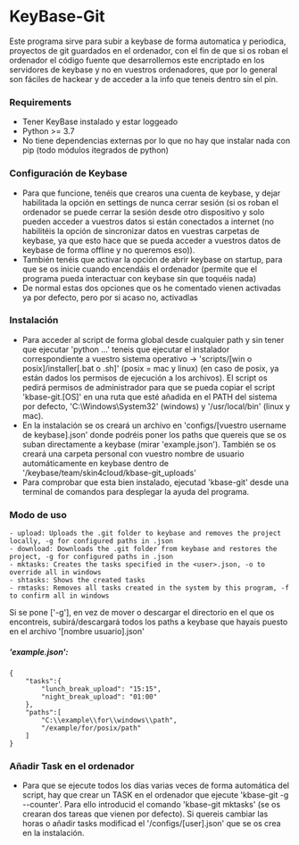 # KeyBase-Git

Este programa sirve para subir a keybase de forma automatica y periodica, proyectos de git guardados en el ordenador,
con el fin de que si os roban el ordenador el código fuente que desarrollemos este encriptado en los servidores de keybase y no en vuestros ordenadores, que por lo general son fáciles de hackear y de acceder a la info que teneis dentro sin el pin.

### Requirements
- Tener KeyBase instalado y estar loggeado
- Python >= 3.7
- No tiene dependencias externas por lo que no hay que instalar nada con pip (todo módulos itegrados de python)

### Configuración de Keybase
- Para que funcione, tenéis que crearos una cuenta de keybase, y dejar habilitada la opción en settings de nunca cerrar sesión (si os roban el ordenador se puede cerrar la sesión desde otro dispositivo y solo pueden acceder a vuestros datos si están conectados a internet (no habilitéis la opción de sincronizar datos en vuestras carpetas de keybase, ya que esto hace que se pueda acceder a vuestros datos de keybase de forma offline y no queremos eso)).
- También tenéis que activar la opción de abrir keybase on startup, para que se os inicie cuando encendáis el ordenador (permite que el programa pueda interactuar con keybase sin que toquéis nada)
- De normal estas dos opciones que os he comentado vienen activadas ya por defecto, pero por si acaso no, activadlas

### Instalación
- Para acceder al script de forma global desde cualquier path y sin tener que ejecutar 'python ...' teneis que ejecutar el instalador correspondiente a vuestro sistema operativo -> 'scripts/[win o posix]/installer[.bat o .sh]' (posix = mac y linux) (en caso de posix, ya están dados los permisos de ejecución a los archivos). El script os pedirá permisos de administrador para que se pueda copiar el script 'kbase-git.[OS]' en una ruta que esté añadida en el PATH del sistema por defecto, 'C:\Windows\System32' (windows) y '/usr/local/bin' (linux y mac).
- En la instalación se os creará un archivo en 'configs/[vuestro username de keybase].json' donde podréis poner los paths que quereis que se os suban directamente a keybase (mirar 'example.json'). También se os creará una carpeta personal con vuestro nombre de usuario automáticamente en keybase dentro de '/keybase/team/skin4cloud/kbase-git_uploads'
- Para comprobar que esta bien instalado, ejecutad 'kbase-git' desde una terminal de comandos para desplegar la ayuda del programa.

### Modo de uso
    - upload: Uploads the .git folder to keybase and removes the project locally, -g for configured paths in .json
    - download: Downloads the .git folder from keybase and restores the project, -g for configured paths in .json
    - mktasks: Creates the tasks specified in the <user>.json, -o to override all in windows
    - shtasks: Shows the created tasks
    - rmtasks: Removes all tasks created in the system by this program, -f to confirm all in windows
Si se pone ['-g'], en vez de mover o descargar el directorio en el que os encontreis, subirá/descargará todos los paths a keybase que hayais puesto en el archivo '[nombre usuario].json'

##### 'example.json':
```
{
    "tasks":{
        "lunch_break_upload": "15:15",
        "night_break_upload": "01:00"
    },
    "paths":[
        "C:\\example\\for\\windows\\path",
        "/example/for/posix/path"
    ]
}
```

### Añadir Task en el ordenador
- Para que se ejecute todos los días varias veces de forma automática del script, hay que crear un TASK en el ordenador que ejecute 'kbase-git -g --counter'. Para ello introducid el comando 'kbase-git mktasks' (se os crearan dos tareas que vienen por defecto). Si quereis cambiar las horas o añadir tasks modificad el '/configs/[user].json' que se os crea en la instalación. 